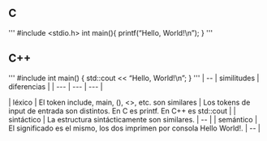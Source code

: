 ## C
'''
#include <stdio.h> 
int main(){
    printf(“Hello, World!\n”);
}
''' 
## C++
'''
#include <iostream> 
int main() {
    std::cout << “Hello, World!\n”;
}
'''
| -- | similitudes | diferencias |
| --- | --- | --- |

| léxico | El token include, main, (), <>, etc. son similares | Los tokens de input de entrada son distintos. En C es printf. En C++ es std::cout |
| sintáctico | La estructura sintácticamente son similares. | -- |
| semántico | El significado es el mismo, los dos imprimen por consola Hello World!. | -- |

